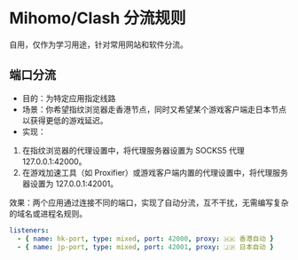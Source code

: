 # Mihomo/Clash 分流规则

自用，仅作为学习用途，针对常用网站和软件分流。

## 端口分流

- 目的：为特定应用指定线路
- 场景：你希望指纹浏览器走香港节点，同时又希望某个游戏客户端走日本节点以获得更低的游戏延迟。
- 实现：

1. 在指纹浏览器的代理设置中，将代理服务器设置为 SOCKS5 代理 127.0.0.1:42000。
2. 在游戏加速工具（如 Proxifier）或游戏客户端内置的代理设置中，将代理服务器设置为 127.0.0.1:42001。

效果：两个应用通过连接不同的端口，实现了自动分流，互不干扰，无需编写复杂的域名或进程名规则。

```yaml
listeners:
  - { name: hk-port, type: mixed, port: 42000, proxy: 🇭🇰 香港自动 }
  - { name: jp-port, type: mixed, port: 42001, proxy: 🇯🇵 日本自动 }
```
